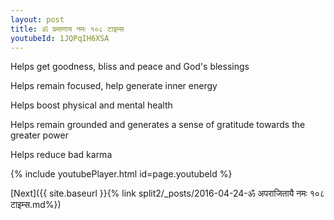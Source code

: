 ```yaml
---
layout: post
title: ॐ प्रमाणाय नमः १०८ टाइम्स
youtubeId: 1JQPqIH6XSA
---
```

 
 
Helps get goodness, bliss and peace and God's blessings
 
Helps remain focused, help generate inner energy 
 
Helps boost physical and mental health 
 
Helps remain grounded and generates a sense of gratitude towards the greater power 
 
Helps reduce bad karma
 
 
 
 


{% include youtubePlayer.html id=page.youtubeId %}
 
[Next]({{ site.baseurl }}{% link  split2/_posts/2016-04-24-ॐ अपराजितायै नमः १०८ टाइम्स.md%})
 
